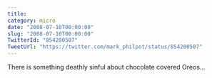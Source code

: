 ```yaml
---
title: 
category: micro
date: "2008-07-10T00:00:00"
slug: "2008-07-10T00:00:00"
TwitterId: "854200507"
TweetUrl: "https://twitter.com/mark_philpot/status/854200507"
---
```


There is something deathly sinful about chocolate covered Oreos...
